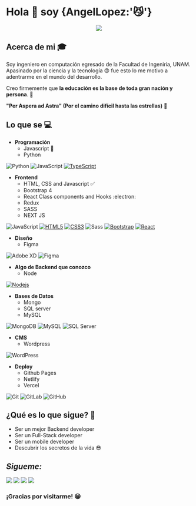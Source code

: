 
# Hola 👋 soy {AngelLopez:'😼'} 

<p align="center">
  <img src="https://media.giphy.com/media/MBUAwqWATRI3KE4T7b/giphy.gif">
</p>

## Acerca de mi :mortar_board:

Soy ingeniero en computación egresado de la Facultad de Ingeniría, UNAM. Apasinado por la ciencia y la tecnología 😍 fue esto lo me motivo a adentrarme en el mundo del desarrollo.

Creo firmemente que **la educación es la base de toda gran nación y persona**. 🧠 

**"Per Aspera ad Astra" (Por el camino difícil hasta las estrellas)** :rocket:

## Lo que se :computer:

- **Programación**
	- Javascript :yellow_heart:
  - Python

![Python](https://img.shields.io/badge/Python-3776AB?style=flat-square&logo=Python&logoColor=white)
![JavaScript](https://img.shields.io/badge/JavaScript-F7DF1E?style=flat-square&logo=JavaScript&logoColor=white)
[![TypeScript](https://img.shields.io/badge/-TypeScript-007ACC?style=flat-square&logo=typescript&link=https://github.com/AngelLopez15)](https://github.com/AngelLopez15)

- **Frontend**
	- HTML, CSS and Javascript :white_check_mark:
	- Bootstrap 4
	- React Class components and Hooks :electron:
 	- Redux
  - SASS
  - NEXT JS

![JavaScript](https://img.shields.io/badge/JavaScript-F7DF1E?style=flat-square&logo=JavaScript&logoColor=white)
[![HTML5](https://img.shields.io/badge/-HTML5-E34F26?style=flat-square&logo=html5&logoColor=white&link=https://github.com/AngelLopez15)](https://github.com/AngelLopez15)
[![CSS3](https://img.shields.io/badge/-CSS3-1572B6?style=flat-square&logo=css3&link=https://github.com/AngelLopez15)](https://github.com/AngelLopez15)
![Sass](https://img.shields.io/badge/-Sass-%23CC6699?style=flat-square&logo=sass&logoColor=ffffff)
[![Bootstrap](https://img.shields.io/badge/-Bootstrap-563D7C?style=flat-square&logo=bootstrap&link=https://github.com/AngelLopez15)](https://github.com/AngelLopez15)
[![React](https://img.shields.io/badge/-React-black?style=flat-square&logo=react&link=https://github.com/AngelLopez15)](https://github.com/AngelLopez15)

- **Diseño**
	- Figma

![Adobe XD](http://img.shields.io/badge/-Abode%20XD-fe61f6?style=flat-square&logo=adobe-XD&logoColor=ffffff)
![Figma](http://img.shields.io/badge/-Figma-30333c?style=flat-square&logo=figma&logoColor=ffffff)

- **Algo de Backend que conozco**
	- Node 

[![Nodejs](https://img.shields.io/badge/-Nodejs-black?style=flat-square&logo=Node.js&link=https://github.com/AngelLopez15)](https://github.com/AngelLopez15)

- **Bases de Datos**
	- Mongo 
	- SQL server
	- MySQL

![MongoDB](https://img.shields.io/badge/-MongoDB-black?style=flat-square&logo=mongodb)
![MySQL](https://img.shields.io/badge/-MySQL-black?style=flat-square&logo=mysql)
![SQL Server](http://img.shields.io/badge/-MS%20SQL%20Server-CC2927?style=flat-square&logo=microsoft-sql-server&logoColor=ffffff)

- **CMS**
	- Wordpress  

![WordPress](https://img.shields.io/badge/-WordPress-21759B?style=flat-square&logo=wordpress)

- **Deploy**
	- Github Pages 
	- Netlify
	- Vercel

![Git](https://img.shields.io/badge/-Git-%23F05032?style=flat-square&logo=git&logoColor=%23ffffff)
![GitLab](https://img.shields.io/badge/-GitLab-FCA121?style=flat-square&logo=gitlab)
![GitHub](https://img.shields.io/badge/-GitHub-181717?style=flat-square&logo=github)

## ¿Qué es lo que sigue? :thinking:
- Ser un mejor Backend developer
- Ser un Full-Stack developer
- Ser un mobile developer
- Descubrir los secretos de la vida :sunglasses:

## <i>Sigueme:</i><br>

[<img src="https://img.shields.io/badge/twitter-%231DA1F2.svg?&style=for-the-badge&logo=twitter&logoColor=white" />](https://twitter.com/AO_lopez) [<img src="https://img.shields.io/badge/medium-%2312100E.svg?&style=for-the-badge&logo=medium&logoColor=white" />](https://medium.com/@a.o.lopez.cruz)  [<img src="https://img.shields.io/badge/linkedin-%230077B5.svg?&style=for-the-badge&logo=linkedin&logoColor=white" />](https://www.linkedin.com/in/angeloctaviolopezcruz/) [<img src = "https://img.shields.io/badge/instagram-%23E4405F.svg?&style=for-the-badge&logo=instagram&logoColor=white">](https://www.instagram.com/ao_lopezdev/)

### ¡Gracias por visitarme! 😁

